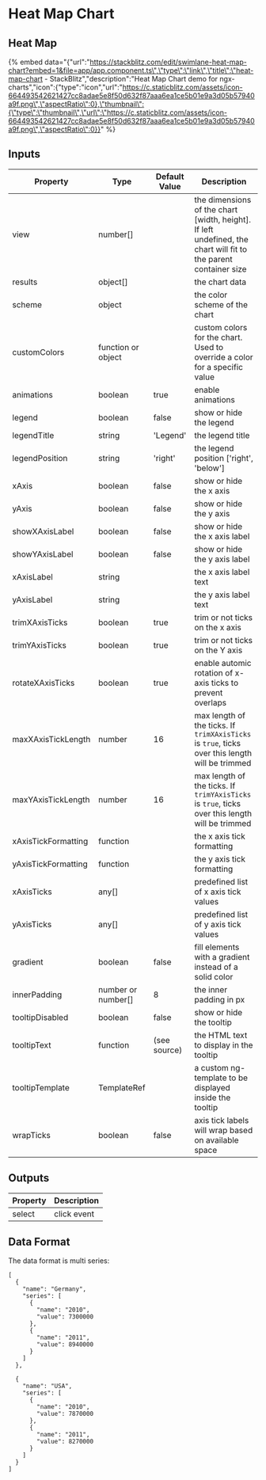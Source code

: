 # Heat Map Chart

## Heat Map

{% embed data="{\"url\":\"https://stackblitz.com/edit/swimlane-heat-map-chart?embed=1&file=app/app.component.ts\",\"type\":\"link\",\"title\":\"heat-map-chart - StackBlitz\",\"description\":\"Heat Map Chart demo for ngx-charts\",\"icon\":{\"type\":\"icon\",\"url\":\"https://c.staticblitz.com/assets/icon-664493542621427cc8adae5e8f50d632f87aaa6ea1ce5b01e9a3d05b57940a9f.png\",\"aspectRatio\":0},\"thumbnail\":{\"type\":\"thumbnail\",\"url\":\"https://c.staticblitz.com/assets/icon-664493542621427cc8adae5e8f50d632f87aaa6ea1ce5b01e9a3d05b57940a9f.png\",\"aspectRatio\":0}}" %}

## Inputs

| Property            | Type                 | Default Value  | Description                                                                                                       |
| ------------------- | -------------------- | -------------- | ----------------------------------------------------------------------------------------------------------------- |
| view                | number\[\]           |                | the dimensions of the chart \[width, height\]. If left undefined, the chart will fit to the parent container size |
| results             | object\[\]           |                | the chart data                                                                                                    |
| scheme              | object               |                | the color scheme of the chart                                                                                     |
| customColors        | function or object   |                | custom colors for the chart. Used to override a color for a specific value                                        |
| animations          | boolean              | true           | enable animations                                                                                                 |
| legend              | boolean              | false          | show or hide the legend                                                                                           |
| legendTitle         | string               | 'Legend'       | the legend title                                                                                                  |
| legendPosition      | string               | 'right'        | the legend position ['right', 'below']                                                                            |
| xAxis               | boolean              | false          | show or hide the x axis                                                                                           |
| yAxis               | boolean              | false          | show or hide the y axis                                                                                           |
| showXAxisLabel      | boolean              | false          | show or hide the x axis label                                                                                     |
| showYAxisLabel      | boolean              | false          | show or hide the y axis label                                                                                     |
| xAxisLabel          | string               |                | the x axis label text                                                                                             |
| yAxisLabel          | string               |                | the y axis label text                                                                                             |
| trimXAxisTicks      | boolean              | true           | trim or not ticks on the x axis                                                                                   |
| trimYAxisTicks      | boolean              | true           | trim or not ticks on the Y axis                                                                                   |
| rotateXAxisTicks    | boolean              | true           | enable automic rotation of x-axis ticks to prevent overlaps                                                       |
| maxXAxisTickLength  | number               | 16             | max length of the ticks. If `trimXAxisTicks` is `true`, ticks over this length will be trimmed                    |
| maxYAxisTickLength  | number               | 16             | max length of the ticks. If `trimYAxisTicks` is `true`, ticks over this length will be trimmed                    |
| xAxisTickFormatting | function             |                | the x axis tick formatting                                                                                        |
| yAxisTickFormatting | function             |                | the y axis tick formatting                                                                                        |
| xAxisTicks          | any\[\]              |                | predefined list of x axis tick values                                                                             |
| yAxisTicks          | any\[\]              |                | predefined list of y axis tick values                                                                             |
| gradient            | boolean              | false          | fill elements with a gradient instead of a solid color                                                            |
| innerPadding        | number or number\[\] | 8              | the inner padding in px                                                                                           |
| tooltipDisabled     | boolean              | false          | show or hide the tooltip                                                                                          |
| tooltipText         | function             | \(see source\) | the HTML text to display in the tooltip                                                                           |
| tooltipTemplate     | TemplateRef          |                | a custom ng-template to be displayed inside the tooltip                                                           |
| wrapTicks           | boolean            | false         | axis tick labels will wrap based on available space

## Outputs

| Property | Description |
| -------- | ----------- |
| select   | click event |

## Data Format

The data format is multi series:

```text
[
  {
    "name": "Germany",
    "series": [
      {
        "name": "2010",
        "value": 7300000
      },
      {
        "name": "2011",
        "value": 8940000
      }
    ]
  },

  {
    "name": "USA",
    "series": [
      {
        "name": "2010",
        "value": 7870000
      },
      {
        "name": "2011",
        "value": 8270000
      }
    ]
  }
]
```
